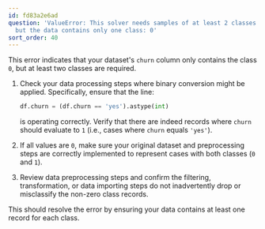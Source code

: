 ```yaml
---
id: fd83a2e6ad
question: 'ValueError: This solver needs samples of at least 2 classes in the data,
  but the data contains only one class: 0'
sort_order: 40
---
```


This error indicates that your dataset's `churn` column only contains the class `0`, but at least two classes are required.


1. Check your data processing steps where binary conversion might be applied. Specifically, ensure that the line:
   
   ```python
   df.churn = (df.churn == 'yes').astype(int)
   ```
   
   is operating correctly. Verify that there are indeed records where `churn` should evaluate to `1` (i.e., cases where `churn` equals `'yes'`).

2. If all values are `0`, make sure your original dataset and preprocessing steps are correctly implemented to represent cases with both classes (`0` and `1`).

3. Review data preprocessing steps and confirm the filtering, transformation, or data importing steps do not inadvertently drop or misclassify the non-zero class records.

This should resolve the error by ensuring your data contains at least one record for each class.